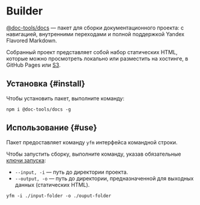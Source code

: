 # Builder

[@doc-tools/docs](https://www.npmjs.com/package/@doc-tools/docs) — пакет для сборки документационного проекта: с навигацией, внутренними переходами и полной поддержкой Yandex Flavored Markdown. 

Собранный проект представляет собой набор статических HTML, которые можно просмотреть локально или разместить на хостинге, в GitHub Pages или [S3](publish-s3.md).

## Установка {#install}
Чтобы установить пакет, выполните команду:

```shell
npm i @doc-tools/docs -g
```

## Использование {#use}

Пакет предоставляет команду `yfm` интерфейса командной строки.

Чтобы запустить сборку, выполните команду, указав обязательные [ключи запуска](settings.md):

* `--input, -i` — путь до директории проекта.
* `--output, -o` — путь до директории, предназначенной для выходных данных (статических HTML).

```shell script
yfm -i ./input-folder -o ./ouput-folder
```
